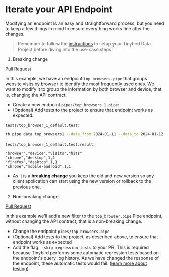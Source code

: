# Iterate your API Endpoint

Modifying an endpoint is an easy and straightforward process, but you need to keep a few things in mind to ensure everything works fine after the changes.

> Remember to follow the [instructions](../README.md) to setup your Tinybird Data Project before diving into the use-case steps

1. Breaking change

[Pull Request](https://github.com/tinybirdco/use-case-examples/pull/304/files)

In this example, we have an endpoint `top_browsers.pipe` that groups website visits by browser to identify the most frequently used ones. We want to modify it to group the information by both browser and device, that is, changing the API contract.

- Create a new endpoint `pipes/top_browsers_1.pipe`:
- (Optional) Add tests to the project to ensure that endpoint works as expected.

`tests/top_browser_1_default.test`:

```bash
tb pipe data top_browsers1 --date_from 2024-01-11 --date_to 2024-01-12 --format CSV
```

`tests/top_browser_1_default.test.result`:

```
"browser","device","visits","hits"
"chrome","desktop",1,2
"firefox","desktop",1,1
"chrome","mobile-android",1,1
```

- As it is a **breaking change** you keep the old and new version so any client application can start using the new version or rollback to the previous one.

2. Non-breaking change

[Pull Request](https://github.com/tinybirdco/use-case-examples/pull/302/files)

In this example we'll add a new filter to the `top_browser.pipe` Pipe endpoint, without changing the API contract, that is a non-breaking change.

- Change the endpoint `pipes/top_browsers.pipe`
- (Optional) Add tests to the project, as described above, to ensure that endpoint works as expected
- Add the flag `--skip-regression-tests` to your PR. This is required because Tinybird performs some automatic regression tests based on the endpoint's query log history. As we have changed the response of the endpoint, these automatic tests would fail. ([learn more about testing](https://versions.tinybird.co/docs/production/implementing-test-strategies.html)).

